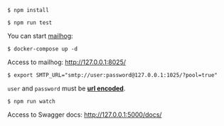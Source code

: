 ```
$ npm install
```

```
$ npm run test
```

You can start [mailhog](https://github.com/mailhog/MailHog):

```
$ docker-compose up -d
```

Access to mailhog: http://127.0.0.1:8025/

```
$ export SMTP_URL="smtp://user:password@127.0.0.1:1025/?pool=true"
```

`user` and `password` must be
[**url encoded**](https://www.w3schools.com/tags/ref_urlencode.asp).

```
$ npm run watch
```


Access to Swagger docs: http://127.0.0.1:5000/docs/